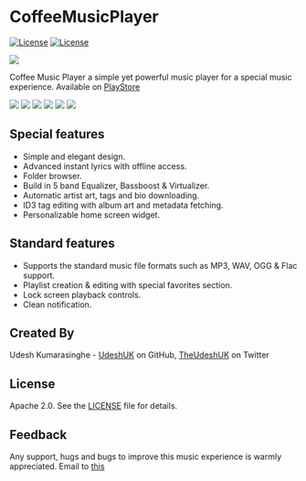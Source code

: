 # CoffeeMusicPlayer

[![License](https://img.shields.io/badge/License-Apache%202.0-blue.svg)](https://opensource.org/licenses/Apache-2.0)
[![License](https://img.shields.io/badge/API-16%2B-green.svg)](https://android-arsenal.com/api?level=16)

![](static/github_logo.png)

Coffee Music Player a simple yet powerful music player for a special music experience. Available on [PlayStore][5]

![](static/screenshot1.png)
![](static/screenshot2.png)
![](static/screenshot3.png)
![](static/screenshot4.png)
![](static/screenshot5.png)
![](static/screenshot6.png)

Special features
----------------
* Simple and elegant design.
* Advanced instant lyrics with offline access.
* Folder browser.
* Build in 5 band Equalizer, Bassboost & Virtualizer.
* Automatic artist art, tags and bio downloading.
* ID3 tag editing with album art and metadata fetching.
* Personalizable home screen widget.

Standard features
-----------------
* Supports the standard music file formats such as MP3, WAV, OGG & Flac support.
* Playlist creation & editing with special favorites section.
* Lock screen playback controls.
* Clean notification.

Created By
----------
Udesh Kumarasinghe - [UdeshUK][1] on GitHub, [TheUdeshUK][2] on Twitter

License
-------
Apache 2.0. See the [LICENSE][3] file for details.

Feedback
--------
Any support, hugs and bugs to improve this music experience is warmly appreciated. Email to [this][4]

[1]: https://github.com/UdeshUK
[2]: https://twitter.com/TheUdeshUK
[3]: https://github.com/UdeshUK/CoffeeMusicPlayer/blob/master/LICENSE.txt
[4]: mailto:udesh.upalanka@live.com
[5]: https://play.google.com/store/apps/details?id=com.udeshcoffee.android
